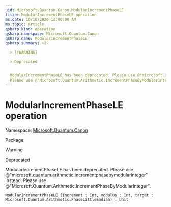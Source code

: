 ```yaml
---
uid: Microsoft.Quantum.Canon.ModularIncrementPhaseLE
title: ModularIncrementPhaseLE operation
ms.date: 10/16/2020 12:00:00 AM
ms.topic: article
qsharp.kind: operation
qsharp.namespace: Microsoft.Quantum.Canon
qsharp.name: ModularIncrementPhaseLE
qsharp.summary: >2-

  > [!WARNING]

  > Deprecated


  ModularIncrementPhaseLE has been deprecated. Please use @"microsoft.quantum.arithmetic.incrementphasebymodularinteger" instead.
  Please use @"Microsoft.Quantum.Arithmetic.IncrementPhaseByModularInteger".
---
```


# ModularIncrementPhaseLE operation

Namespace: [Microsoft.Quantum.Canon](xref:Microsoft.Quantum.Canon)

Package: [](https://nuget.org/packages/)


> [!WARNING]
> Deprecated
ModularIncrementPhaseLE has been deprecated. Please use @"microsoft.quantum.arithmetic.incrementphasebymodularinteger" instead.Please use @"Microsoft.Quantum.Arithmetic.IncrementPhaseByModularInteger".

```Q#
ModularIncrementPhaseLE (increment : Int, modulus : Int, target : Microsoft.Quantum.Arithmetic.PhaseLittleEndian) : Unit
```

